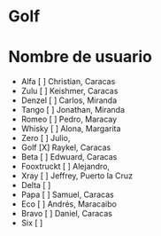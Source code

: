 # Golf

# Nombre de usuario

- Alfa [ ] Christian, Caracas
- Zulu [ ] Keishmer, Caracas
- Denzel [ ] Carlos, Miranda
- Tango [ ] Jonathan, Miranda
- Romeo [ ] Pedro, Maracay
- Whisky [ ] Alona, Margarita
- Zero [ ] Julio,
- Golf [X] Raykel, Caracas
- Beta [ ] Edwuard, Caracas
- Fooxtruckt [ ] Alejandro, 
- Xray [ ] Jeffrey, Puerto la Cruz
- Delta [ ]
- Papa [ ] Samuel, Caracas
- Eco [ ] Andrés, Maracaibo
- Bravo [ ] Daniel, Caracas
- Six [ ]
